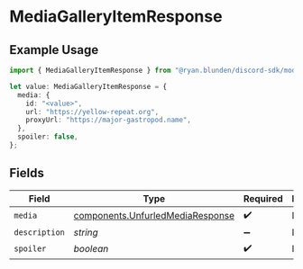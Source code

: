 # MediaGalleryItemResponse

## Example Usage

```typescript
import { MediaGalleryItemResponse } from "@ryan.blunden/discord-sdk/models/components";

let value: MediaGalleryItemResponse = {
  media: {
    id: "<value>",
    url: "https://yellow-repeat.org",
    proxyUrl: "https://major-gastropod.name",
  },
  spoiler: false,
};
```

## Fields

| Field                                                                                | Type                                                                                 | Required                                                                             | Description                                                                          |
| ------------------------------------------------------------------------------------ | ------------------------------------------------------------------------------------ | ------------------------------------------------------------------------------------ | ------------------------------------------------------------------------------------ |
| `media`                                                                              | [components.UnfurledMediaResponse](../../models/components/unfurledmediaresponse.md) | :heavy_check_mark:                                                                   | N/A                                                                                  |
| `description`                                                                        | *string*                                                                             | :heavy_minus_sign:                                                                   | N/A                                                                                  |
| `spoiler`                                                                            | *boolean*                                                                            | :heavy_check_mark:                                                                   | N/A                                                                                  |